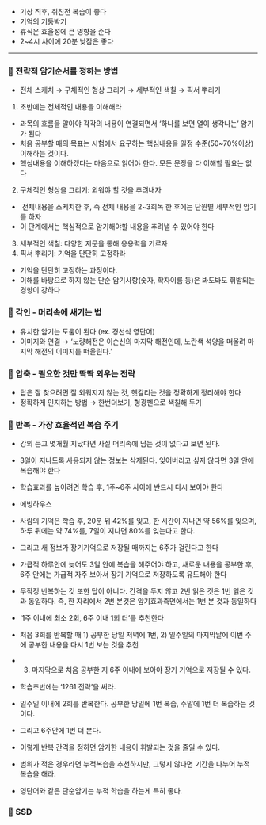 
- 기상 직후, 취침전 복습이 좋다
- 기억의 기둥박기
- 휴식은 효율성에 큰 영향을 준다
- 2~4시 사이에 20분 낮잠은 좋다

---
### 📌 전략적 암기순서를 정하는 방법

- 전체 스케치 → 구체적인 형상 그리기 → 세부적인 색칠 → 픽서 뿌리기

1. 초반에는 전체적인 내용을 이해해라

- 과목의 흐름을 알아야 각각의 내용이 연결되면서 ‘하나를 보면 열이 생각나는’ 암기가 된다
- 처음 공부할 때의 목표는 시험에서 요구하는 핵심내용을 일정 수준(50~70%이상) 이해하는 것이다.
- 핵심내용을 이해하겠다는 마음으로 읽어야 한다. 모든 문장을 다 이해할 필요는 없다

2. 구체적인 형상을 그리기: 외워야 할 것을 추려내자

-  전체내용을 스케치한 후, 즉 전체 내용을 2~3회독 한 후에는 단원별 세부적인 암기를 하자
- 이 단계에서는 핵심적으로 암기해야할 내용을 추려낼 수 있어야 한다

3. 세부적인 색칠: 다양한 지문을 통해 응용력을 기르자
4. 픽서 뿌리기: 기억을 단단히 고정하라

- 기억을 단단히 고정하는 과정이다.
- 이해를 바탕으로 하지 않는 단순 암기사항(숫자, 학자이름 등)은 봐도봐도 휘발되는 경향이 강하다

### 📌 각인 - 머리속에 새기는 법

- 유치한 암기는 도움이 된다 (ex. 경선식 영단어)
- 이미지와 연결 → ‘노량해전은 이순신의 마지막 해전인데, 노란색 석양을 떠올려 마지막 해전의 이미지를 떠올린다.’

  

### 📌 압축 - 필요한 것만 딱딱 외우는 전략

- 답은 잘 찾으려면 잘 외워지지 않는 것, 헷갈리는 것을 정확하게 정리해야 한다
- 정확하게 인지하는 방법 → 한번더보기, 형광펜으로 색칠해 두기

  

### 📌 반복 - 가장 효율적인 복습 주기

- 강의 듣고 몇개월 지났다면 사실 머리속에 남는 것이 없다고 보면 된다.
- 3일이 지나도록 사용되지 않는 정보는 삭제된다. 잊어버리고 싶지 않다면 3일 안에 복습해야 한다
- 학습효과를 높이려면 학습 후, 1주~6주 사이에 반드시 다시 보아야 한다
- 에빙하우스

- 사람의 기억은 학습 후, 20분 뒤 42%를 잊고, 한 시간이 지나면 약 56%를 잊으며, 하루 뒤에는 약 74%를, 7일이 지나면 80%를 잊는다고 한다.
- 그리고 새 정보가 장기기억으로 저장될 때까지는 6주가 걸린다고 한다

- 가급적 하루안에 늦어도 3일 안에 복습을 해주어야 하고, 새로운 내용을 공부한 후, 6주 안에는 가급적 자주 보아서 장기 기억으로 저장하도록 유도해야 한다
- 무작정 반복하는 것 또한 답이 아니다. 간격을 두지 않고 2번 읽은 것은 1번 읽은 것과 동일하다. 즉, 한 자리에서 2번 본것은 암기효과측면에서는 1번 본 것과 동일하다
- ‘1주 이내에 최소 2회, 6주 이내 1회 더’를 추천한다
- 처음 3회를 반복할 때 1) 공부한 당일 저녁에 1번, 2) 일주일의 마지막날에 이번 주에 공부한 내용을 다시 1번 보는 것을 추천 
- 3) 마지막으로 처음 공부한 지 6주 이내에 보아야 장기 기억으로 저장될 수 있다.
- 학습초반에는 ‘1261 전략’을 써라.

- 일주일 이내에 2회를 반복한다. 공부한 당일에 1번 복습, 주말에 1번 더 복습하는 것이다.
- 그리고 6주안에 1번 더 본다. 
- 이렇게 반복 간격을 정하면 암기한 내용이 휘발되는 것을 줄일 수 있다.

- 범위가 적은 경우라면 누적복습을 추천하지만, 그렇지 않다면 기간을 나누어 누적 복습을 해라.
- 영단어와 같은 단순암기는 누적 학습을 하는게 특히 좋다.

### 📌 SSD
